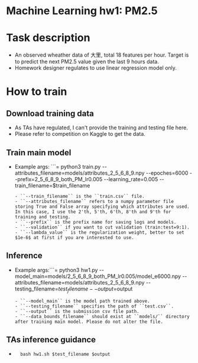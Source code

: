 Machine Learning hw1: PM2.5
===

# Task description
- An observed wheather data of 大里, total 18 features per hour. Target is to predict the next PM2.5 value given the last 9 hours data.
- Homework designer regulates to use linear regression model only.

# How to train
## Download training data
- As TAs have regulated, I can't provide the training and testing file here.
- Please refer to competition on Kaggle to get the data.
## Train main model
- Example args: ```=
    python3 train.py --attributes_filename=models/attributes_2_5_6_8_9.npy --epoches=6000 --prefix=2_5_6_8_9_both_PM_lr0.005 --learning_rate=0.005 --train_filename=$train_filename
    ```
    - ``--train_filename`` is the ``train.csv`` file.
    - ``--attributes_filename`` refers to a numpy parameter file storing True and False array specifying which attributes are used. In this case, I use the 2'th, 5'th, 6'th, 8'th and 9'th for training and testing.
    - ``--prefix`` is the prefix name for saving logs and models.
    - ``--validation`` if you want to cut validation (train:test=9:1).
    - ``--lambda_value`` is the regularization weight, better to set $1e-6$ at first if you are interested to use.
## Inference
- Example args:```=
    python3 hw1.py --model_main=models/2_5_6_8_9_both_PM_lr0.005/model_e6000.npy --attributes_filename=models/attributes_2_5_6_8_9.npy --testing_filename=$test_filename --output=$output
    ```
    - ``--model_main`` is the model path trained above.
    - ``--testing_filename`` specifies the path of ``test.csv``.
    - ``--output`` is the submission csv file path.
    - ``--data_bounds_filename`` should exist at ``models/`` directory after training main model. Please do not alter the file.
## TAs inference guidance
- ```=
    bash hw1.sh $test_filename $output
    ```
